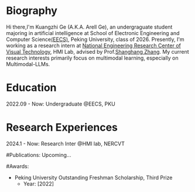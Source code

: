 # Biography
Hi there,I'm Kuangzhi Ge (A.K.A. Arell Ge), an undergraguate student majoring in artificial intelligence at School of Electronic Engineering and Computer Science[(EECS)](https://eecs.pku.edu.cn/), Peking University, class of 2026. Presently, I'm working as a research intern at [National Engineering Research Center of Visual Technology](https://idm.pku.edu.cn/), HMI Lab, advised by Prof.[Shanghang Zhang](https://www.shanghangzhang.com/). My current research interests primarily focus on multimodal learning, especially on Multimodal-LLMs.

# Education 
2022.09 - Now: Undergraduate @EECS, PKU

# Research Experiences
2024.1 - Now: Research Inter @HMI lab, NERCVT

#Publications:
Upcoming...

#Awards:
- Peking University Outstanding Freshman Scholarship, Third Prize
  - Year: [2022]
